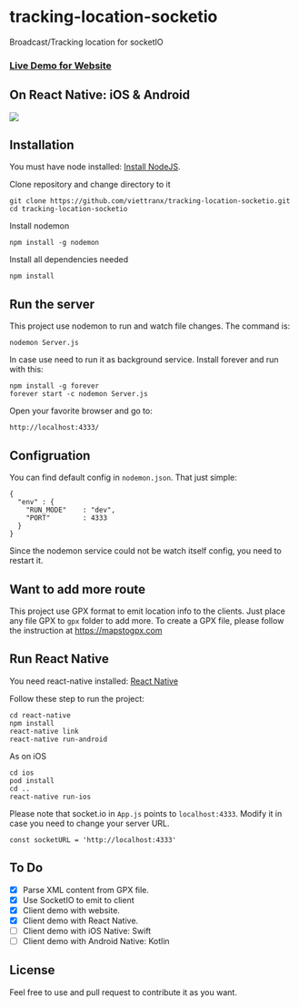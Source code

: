 # tracking-location-socketio
Broadcast/Tracking location for socketIO

### [Live Demo for Website](http://trackinglocation.skylab.vn)

## On React Native: iOS & Android
![](https://www.dropbox.com/s/ioj9m7xh7k66e0y/demo_react_native.gif?raw=1)

## Installation

You must have node installed: [Install NodeJS](https://nodejs.org/en/download/).

Clone repository and change directory to it

``` 
git clone https://github.com/viettranx/tracking-location-socketio.git 
cd tracking-location-socketio
```

Install nodemon
```
npm install -g nodemon
```

Install all dependencies needed
```
npm install
```

## Run the server
This project use nodemon to run and watch file changes. The command is:
```
nodemon Server.js
```

In case use need to run it as background service. Install forever and run with this:

```
npm install -g forever
forever start -c nodemon Server.js
```

Open your favorite browser and go to:

```
http://localhost:4333/
```

## Configruation
You can find default config in `nodemon.json`. That just simple:
```
{
  "env" : {
    "RUN_MODE"    : "dev",
    "PORT"        : 4333
  }
}
```
Since the nodemon service could not be watch itself config, you need to restart it.

## Want to add more route
This project use GPX format to emit location info to the clients. Just place any file GPX to `gpx` folder to add more. To create a GPX file, please follow the instruction at https://mapstogpx.com

## Run React Native
You need react-native installed: [React Native](https://facebook.github.io/react-native/docs/getting-started.html)

Follow these step to run the project:

```
cd react-native
npm install
react-native link
react-native run-android
```

As on iOS

```
cd ios
pod install
cd ..
react-native run-ios
```


Please note that socket.io in `App.js` points to `localhost:4333`. Modify it in case you need to change your server URL.

```
const socketURL = 'http://localhost:4333'
```

## To Do

- [X] Parse XML content from GPX file.
- [X] Use SocketIO to emit to client
- [X] Client demo with website.
- [X] Client demo with React Native.
- [ ] Client demo with iOS Native: Swift
- [ ] Client demo with Android Native: Kotlin

## License
Feel free to use and pull request to contribute it as you want.
